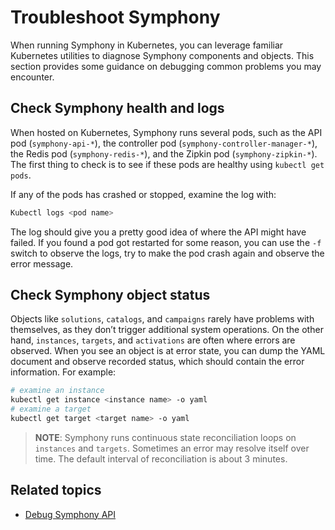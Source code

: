 # Troubleshoot Symphony

When running Symphony in Kubernetes, you can leverage familiar Kubernetes utilities to diagnose Symphony components and objects. This section provides some guidance on debugging common problems you may encounter.

## Check Symphony health and logs

When hosted on Kubernetes, Symphony runs several pods, such as the API pod (`symphony-api-*`), the controller pod (`symphony-controller-manager-*`), the Redis pod (`symphony-redis-*`), and the Zipkin pod (`symphony-zipkin-*`). The first thing to check is to see if these pods are healthy using `kubectl get pods`.

If any of the pods has crashed or stopped, examine the log with:

```bash
Kubectl logs <pod name>
```

The log should give you a pretty good idea of where the API might have failed. If you found a pod got restarted for some reason, you can use the `-f` switch to observe the logs, try to make the pod crash again and observe the error message.

## Check Symphony object status

Objects like `solutions`, `catalogs`, and `campaigns` rarely have problems with themselves, as they don’t trigger additional system operations. On the other hand, `instances`, `targets`, and `activations` are often where errors are observed. When you see an object is at error state, you can dump the YAML document and observe recorded status, which should contain the error information. For example:

```bash
# examine an instance
kubectl get instance <instance name> -o yaml
# examine a target
kubectl get target <target name> -o yaml
```

> **NOTE**: Symphony runs continuous state reconciliation loops on `instances` and `targets`. Sometimes an error may resolve itself over time. The default interval of reconciliation is about 3 minutes.

## Related topics

* [Debug Symphony API](./debugging-api.md)

